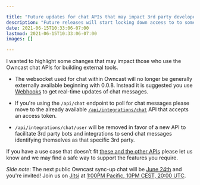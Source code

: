 ```yaml
---

title: "Future updates for chat APIs that may impact 3rd party developers"
description: "Future releases will start locking down access to to some APIs."
date: 2021-06-15T10:33:06-07:00
lastmod: 2021-06-15T10:33:06-07:00
images: []

---
```


I wanted to highlight some changes that may impact those who use the Owncast chat APIs for building external tools.

- The websocket used for chat within Owncast will no longer be generally externally available beginning with 0.0.8. Instead it is suggested you use [Webhooks](https://owncast.online/thirdparty/webhooks/) to get real-time updates of chat messages.

- If you're using the `/api/chat` endpoint to poll for chat messages please move to the already available [`/api/integrations/chat`](https://owncast.online/thirdparty/apis/) API that accepts an access token.

- `/api/integrations/chat/user` will be removed in favor of a new API to facilitate 3rd party bots and integrations to send chat messages identifying themselves as that specific 3rd party.

If you have a use case that doesn’t fit [these and the other APIs](https://owncast.online/thirdparty/) please let us know and we may find a safe way to support the features you require.

_Side note_: The next public Owncast sync-up chat will be [June 24th](https://www.timeanddate.com/worldclock/converter.html?iso=20210624T200000&p1=224&p2=1440&p3=tz_et&p4=tz_cest) and you're invited!  Join us on [Jitsi](https://meet.jit.si/owncast-discovery-meeting) at [1:00PM Pacific, 10PM CEST, 20:00 UTC](https://www.timeanddate.com/worldclock/converter.html?iso=20210624T200000&p1=224&p2=1440&p3=tz_et&p4=tz_cest).

